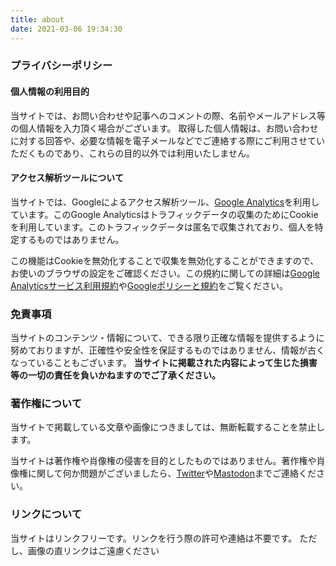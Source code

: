 ```yaml
---
title: about
date: 2021-03-06 19:34:30
---
```


### プライバシーポリシー
<!-- more -->
#### 個人情報の利用目的
当サイトでは、お問い合わせや記事へのコメントの際、名前やメールアドレス等の個人情報を入力頂く場合がございます。
取得した個人情報は、お問い合わせに対する回答や、必要な情報を電子メールなどでご連絡する際にご利用させていただくものであり、これらの目的以外では利用いたしません。

#### アクセス解析ツールについて
当サイトでは、Googleによるアクセス解析ツール、[Google Analytics](https://analytics.google.com/)を利用しています。このGoogle Analyticsはトラフィックデータの収集のためにCookieを利用しています。このトラフィックデータは匿名で収集されており、個人を特定するものではありません。

この機能はCookieを無効化することで収集を無効化することができますので、お使いのブラウザの設定をご確認ください。この規約に関しての詳細は[Google Analyticsサービス利用規約](https://marketingplatform.google.com/about/analytics/terms/jp/)や[Googleポリシーと規約](https://policies.google.com/technologies/ads?hl=ja)をご覧ください。

### 免責事項
<!-- more -->
当サイトのコンテンツ・情報について、できる限り正確な情報を提供するように努めておりますが、正確性や安全性を保証するものではありません、情報が古くなっていることもございます。
**当サイトに掲載された内容によって生じた損害等の一切の責任を負いかねますのでご了承ください。**

### 著作権について
<!-- more -->
当サイトで掲載している文章や画像につきましては、無断転載することを禁止します。

当サイトは著作権や肖像権の侵害を目的としたものではありません。著作権や肖像権に関して何か問題がございましたら、[Twitter](https://twitter.com/m0r016)や[Mastodon](https://slum.cloud/@m0r016)までご連絡ください。

### リンクについて
<!-- more -->
当サイトはリンクフリーです。リンクを行う際の許可や連絡は不要です。
ただし、画像の直リンクはご遠慮ください
